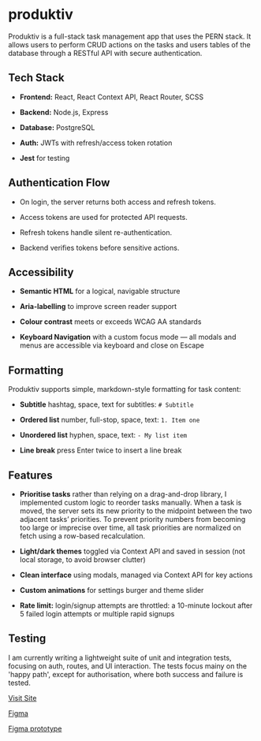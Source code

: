 # produktiv
Produktiv is a full-stack task management app that uses the PERN stack. It allows users to perform CRUD actions on the tasks and users tables of the database through a RESTful API with secure authentication.

## Tech Stack
- **Frontend:** React, React Context API, React Router, SCSS

- **Backend:** Node.js, Express

- **Database:** PostgreSQL

- **Auth:** JWTs with refresh/access token rotation

- **Jest** for testing

## Authentication Flow
- On login, the server returns both access and refresh tokens.

- Access tokens are used for protected API requests.

- Refresh tokens handle silent re-authentication.

- Backend verifies tokens before sensitive actions.

## Accessibility
- **Semantic HTML** for a logical, navigable structure

- **Aria-labelling** to improve screen reader support

- **Colour contrast** meets or exceeds WCAG AA standards

- **Keyboard Navigation** with a custom focus mode — all modals and menus are accessible via keyboard and close on Escape

## Formatting
Produktiv supports simple, markdown-style formatting for task content:
- **Subtitle** hashtag, space, text for subtitles: `# Subtitle`

- **Ordered list** number, full-stop, space, text: `1. Item one`

- **Unordered list** hyphen, space, text: `- My list item`

- **Line break** press Enter twice to insert a line break


## Features
- **Prioritise tasks** rather than relying on a drag-and-drop library, I implemented custom logic to reorder tasks manually. When a task is moved, the server sets its new priority to the midpoint between the two adjacent tasks’ priorities. To prevent priority numbers from becoming too large or imprecise over time, all task priorities are normalized on fetch using a row-based recalculation.

- **Light/dark themes** toggled via Context API and saved in session (not local storage, to avoid browser clutter)

- **Clean interface** using modals, managed via Context API for key actions

- **Custom animations** for settings burger and theme slider

- **Rate limit:**  login/signup attempts are throttled: a 10-minute lockout after 5 failed login attempts or multiple rapid signups

## Testing
I am currently writing a lightweight suite of unit and integration tests, focusing on auth, routes, and UI interaction.
The tests focus mainy on the 'happy path', except for authorisation, where both success and failure is tested.



[Visit Site](https://produktiv.netlify.app/)

[Figma](https://www.figma.com/design/bITCZrFdR3oE4tM2RG0X3C/productiv?node-id=0-1&t=Yr9n4aa2vl5wrUWM-1)

[Figma prototype](https://www.figma.com/proto/bITCZrFdR3oE4tM2RG0X3C/productiv?node-id=0-1&t=Yr9n4aa2vl5wrUWM-1)